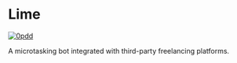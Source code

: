 # Lime

[![0pdd](http://www.0pdd.com/svg?name=proofit404/limebot)](http://www.0pdd.com/p?name=proofit404/limebot)

A microtasking bot integrated with third-party freelancing platforms.

<!--
 @todo #8 Scripts to rule them all.
 -->
<!--
 @todo #132 Run PDD gem locally with output redirected to
  /dev/null. This will ensure we have all puzzles written
  correctly. This will validate .pdd configuration file also.
 -->
<!--
 @todo #8 Setup foreman.
 -->
<!--
 @todo #8 Setup import linter.
 -->
<!--
 @todo #8 Setup docker-compose.
 -->
<!--
 @todo #8 Setup Sentry.
 -->
<!--
 @todo #8 Setup Prometheus.
 -->
<!--
 @todo #8 Setup Azure Pipelines.
 -->
<!--
 @todo #8 Setup Danger JS.
 -->
<!--
 @todo #8 Setup Rultor.
 -->
<!--
 @todo #121 Setup dbmate.
 -->
<!--
 @todo #121 Install psycopg2 library.
 -->
